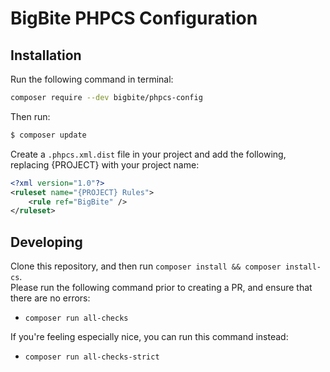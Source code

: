 # BigBite PHPCS Configuration

## Installation

Run the following command in terminal:
```bash
composer require --dev bigbite/phpcs-config
```

Then run:
```bash
$ composer update
```

Create a `.phpcs.xml.dist` file in your project and add the following, replacing {PROJECT} with your project name:

```xml
<?xml version="1.0"?>
<ruleset name="{PROJECT} Rules">
	<rule ref="BigBite" />
</ruleset>
```

## Developing

Clone this repository, and then run `composer install && composer install-cs`.  
Please run the following command prior to creating a PR, and ensure that there are no errors:
- `composer run all-checks`

If you're feeling especially nice, you can run this command instead:
- `composer run all-checks-strict`
